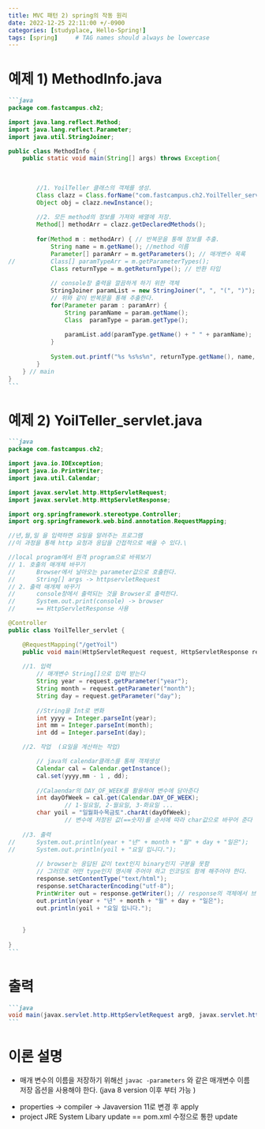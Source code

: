 ```yaml
---
title: MVC 패턴 2) spring의 작동 원리
date: 2022-12-25 22:11:00 +/-0900
categories: [studyplace, Hello-Spring!]
tags: [spring]     # TAG names should always be lowercase
---
```



# 예제 1) MethodInfo.java
````markdown
```java
package com.fastcampus.ch2;

import java.lang.reflect.Method;
import java.lang.reflect.Parameter;
import java.util.StringJoiner;

public class MethodInfo {
	public static void main(String[] args) throws Exception{
		
		
		
		//1. YoilTeller 클래스의 객체를 생성.
		Class clazz = Class.forName("com.fastcampus.ch2.YoilTeller_servlet");
		Object obj = clazz.newInstance();
		
		//2. 모든 method의 정보를 가져와 배열에 저장.
		Method[] methodArr = clazz.getDeclaredMethods();
		
		for(Method m : methodArr) { // 반복문을 통해 정보를 추출.
			String name = m.getName(); //method 이름 
			Parameter[] paramArr = m.getParameters(); // 매개변수 목록 
//			Class[] paramTypeArr = m.getParameterTypes();
			Class returnType = m.getReturnType(); // 반환 타입 
			
			// console창 출력을 깔끔하게 하기 위한 객체 
			StringJoiner paramList = new StringJoiner(", ", "(", ")");
			// 위와 같이 반복문을 통해 추출한다. 
			for(Parameter param : paramArr) {
				String paramName = param.getName();
				Class  paramType = param.getType();
				
				paramList.add(paramType.getName() + " " + paramName);
			}
			
			System.out.printf("%s %s%s%n", returnType.getName(), name, paramList);
		}
	} // main
}
```
````

# 예제 2) YoilTeller_servlet.java
````markdown
```java
package com.fastcampus.ch2;

import java.io.IOException;
import java.io.PrintWriter;
import java.util.Calendar;

import javax.servlet.http.HttpServletRequest;
import javax.servlet.http.HttpServletResponse;

import org.springframework.stereotype.Controller;
import org.springframework.web.bind.annotation.RequestMapping;

//년,월,일 을 입력하면 요일을 알려주는 프로그램 
//이 과정을 통해 http 요청과 응답을 간접적으로 배울 수 있다.\

//local program에서 원격 program으로 바꿔보기 
// 1. 호출의 매개체 바꾸기 
//		Browser에서 날아오는 parameter값으로 호출한다. 
// 		String[] args -> httpservletRequest 
// 2. 출력 매개체 바꾸기 
//		console창에서 출력되는 것을 Browser로 출력한다.
//		System.out.print(console) -> browser
//		== HttpServletResponse 사용 

@Controller
public class YoilTeller_servlet {

	@RequestMapping("/getYoil")
	public void main(HttpServletRequest request, HttpServletResponse response) throws IOException {
	
	//1. 입력 
		// 매개변수 String[]으로 입력 받는다 
		String year = request.getParameter("year");
		String month = request.getParameter("month");
		String day = request.getParameter("day");
		
		//String을 Int로 변화 
		int yyyy = Integer.parseInt(year);
		int mm = Integer.parseInt(month);
		int dd = Integer.parseInt(day);

	//2. 작업  (요일을 계산하는 작업)

		// java의 calendar클래스를 통해 객체생성 
		Calendar cal = Calendar.getInstance();
		cal.set(yyyy,mm - 1 , dd);
		
		//Calaendar의 DAY_OF_WEEK를 활용하여 변수에 담아준다
		int dayOfWeek = cal.get(Calendar.DAY_OF_WEEK);
				// 1-일요일, 2-월요일, 3-화요일 ...
		char yoil = "일월화수목금토".charAt(dayOfWeek);
				// 변수에 저장된 값(==숫자)를 순서에 따라 char값으로 바꾸어 준다 
		
	//3. 출력
//		System.out.println(year + "년" + month + "월" + day + "일은");
//		System.out.println(yoil + "요일 입니다.");
		
		// browser는 응답된 값이 text인지 binary인지 구분을 못함 
		// 그러므로 어떤 type인지 명시해 주어야 하고 인코딩도 함께 해주어야 한다.
		response.setContentType("text/html");
		response.setCharacterEncoding("utf-8");
		PrintWriter out = response.getWriter(); // response의 객체에서 브라우저의 출력 스트림을 받는다.
		out.println(year + "년" + month + "월" + day + "일은");
		out.println(yoil + "요일 입니다.");
	
	
	}
	
}
```
````

# 출력 
````markdown
```java
void main(javax.servlet.http.HttpServletRequest arg0, javax.servlet.http.HttpServletResponse arg1)
```
````

# 이론 설명
- 매개 변수의 이름을 저장하기 위해선 `javac -parameters` 와 같은 매개변수 이름 저장 옵션을 사용해야 한다. (java 8 version 이후 부터 가능 )
+ properties -> compiler -> Javaversion 11로 변경 후 apply 
+ project JRE System Libary update == pom.xml 수정으로 통한 update


